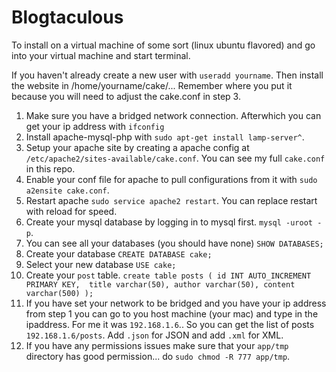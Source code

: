 Blogtaculous
=======

To install on a virtual machine of some sort (linux ubuntu flavored) and go into your virtual machine and start terminal. 

If you haven't already create a new user with `useradd yourname`. Then install the website in /home/yourname/cake/... Remember where you put it because you will need to adjust the cake.conf in step 3. 

1.  Make sure you have a bridged network connection. Afterwhich you can get your ip address with `ifconfig`
2.  Install apache-mysql-php with `sudo apt-get install lamp-server^`.
3.  Setup your apache site by creating a apache config at `/etc/apache2/sites-available/cake.conf`. You can see my full `cake.conf` in this repo.
4.  Enable your conf file for apache to pull configurations from it with `sudo a2ensite cake.conf`.
5.  Restart apache `sudo service apache2 restart`. You can replace restart with reload for speed.
6.  Create your mysql database by logging in to mysql first. `mysql -uroot -p`.
7.  You can see all your databases (you should have none) `SHOW DATABASES;`
8.  Create your database `CREATE DATABASE cake;`
9.  Select your new database `USE cake;`
10.  Create your `post` table. `create table posts ( id INT AUTO_INCREMENT PRIMARY KEY,  title varchar(50), author varchar(50), content varchar(500) );`
11.  If you have set your network to be bridged and you have your ip address from step 1 you can go to you host machine (your mac) and type in the ipaddress. For me it was `192.168.1.6`.. So you can get the list of posts `192.168.1.6/posts`. Add `.json` for JSON and add `.xml` for XML.
12.  If you have any permissions issues make sure that your `app/tmp` directory has good permission... do `sudo chmod -R 777 app/tmp`.
